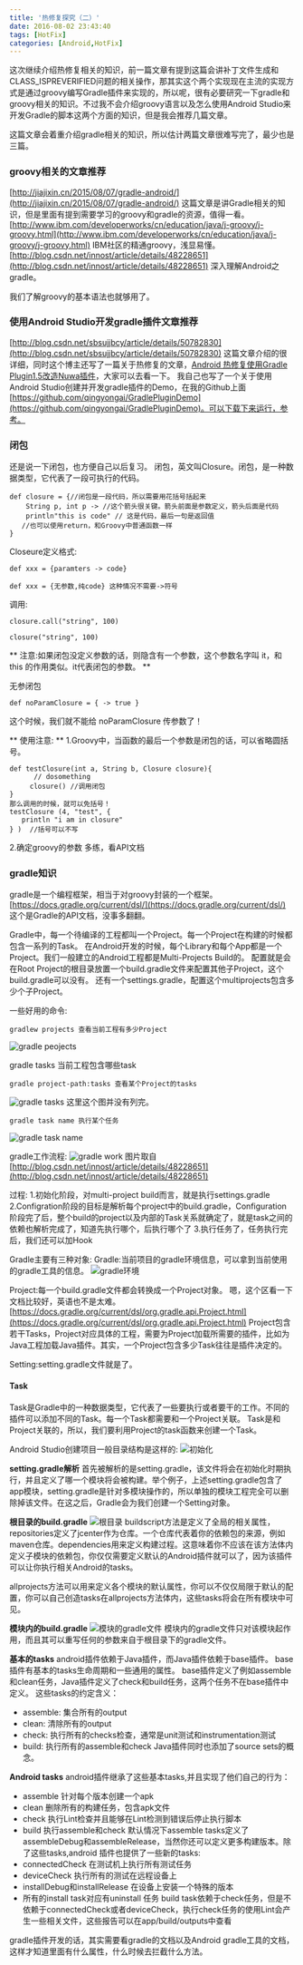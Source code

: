 ```yaml
---
title: '热修复探究（二）'
date: 2016-08-02 23:43:40
tags: [HotFix]
categories: [Android,HotFix]
---
```


这次继续介绍热修复相关的知识，前一篇文章有提到这篇会讲补丁文件生成和CLASS_ISPREVERIFIED问题的相关操作，那其实这个两个实现现在主流的实现方式是通过groovy编写Gradle插件来实现的，所以呢，很有必要研究一下gradle和groovy相关的知识。不过我不会介绍groovy语言以及怎么使用Android Studio来开发Gradle的脚本这两个方面的知识，但是我会推荐几篇文章。

这篇文章会着重介绍gradle相关的知识，所以估计两篇文章很难写完了，最少也是三篇。

### groovy相关的文章推荐
[http://jiajixin.cn/2015/08/07/gradle-android/](http://jiajixin.cn/2015/08/07/gradle-android/)
这篇文章是讲Gradle相关的知识，但是里面有提到需要学习的groovy和gradle的资源，值得一看。
[http://www.ibm.com/developerworks/cn/education/java/j-groovy/j-groovy.html](http://www.ibm.com/developerworks/cn/education/java/j-groovy/j-groovy.html)
IBM社区的精通groovy，浅显易懂。
[http://blog.csdn.net/innost/article/details/48228651](http://blog.csdn.net/innost/article/details/48228651)
深入理解Android之gradle。

我们了解groovy的基本语法也就够用了。

### 使用Android Studio开发gradle插件文章推荐
[http://blog.csdn.net/sbsujjbcy/article/details/50782830](http://blog.csdn.net/sbsujjbcy/article/details/50782830)
这篇文章介绍的很详细，同时这个博主还写了一篇关于热修复的文章，[Android 热修复使用Gradle Plugin1.5改造Nuwa插件](http://blog.csdn.net/sbsujjbcy/article/details/50839263)，大家可以去看一下。
我自己也写了一个关于使用Android Studio创建并开发gradle插件的Demo，在我的Github上面[https://github.com/qingyongai/GradlePluginDemo](https://github.com/qingyongai/GradlePluginDemo)。可以下载下来运行，参考。

<!-- more -->

### 闭包
还是说一下闭包，也方便自己以后复习。
闭包，英文叫Closure。闭包，是一种数据类型，它代表了一段可执行的代码。
```
def closure = {//闭包是一段代码，所以需要用花括号括起来
    String p, int p -> //这个箭头很关键。箭头前面是参数定义，箭头后面是代码
    println"this is code" // 这是代码，最后一句是返回值
   //也可以使用return，和Groovy中普通函数一样
}
```

Closeure定义格式:
```
def xxx = {paramters -> code}

def xxx = {无参数,纯code} 这种情况不需要->符号
```

调用:
```
closure.call("string", 100)

closure("string", 100)
```

** 注意:如果闭包没定义参数的话，则隐含有一个参数，这个参数名字叫 it，和this 的作用类似。it代表闭包的参数。 **

无参闭包
```
def noParamClosure = { -> true }
```
这个时候，我们就不能给 noParamClosure 传参数了！

** 使用注意: **
1.Groovy中，当函数的最后一个参数是闭包的话，可以省略圆括号。
```
def testClosure(int a, String b, Closure closure){
      // dosomething
     closure() //调用闭包
}
那么调用的时候，就可以免括号！
testClosure (4, "test", {
   println "i am in closure"
} )  //括号可以不写
```

2.确定groovy的参数
多练，看API文档

### gradle知识
gradle是一个编程框架，相当于对groovy封装的一个框架。
[https://docs.gradle.org/current/dsl/](https://docs.gradle.org/current/dsl/)
这个是Gradle的API文档，没事多翻翻。

Gradle中，每一个待编译的工程都叫一个Project。每一个Project在构建的时候都包含一系列的Task。
在Android开发的时候，每个Library和每个App都是一个Project。我们一般建立的Android工程都是Multi-Projects Build的。
配置就是会在Root Project的根目录放置一个build.gradle文件来配置其他子Project，这个build.gradle可以没有。
还有一个settings.gradle，配置这个multiprojects包含多少个子Project。

一些好用的命令:
```
gradlew projects 查看当前工程有多少Project
```
![gradle peojects](/images/gradlew_task_peojects.png)

gradle tasks 当前工程包含哪些task
```
gradle project-path:tasks 查看某个Project的tasks
```
![gradle tasks](/images/gradlew_task_tasks.png)
这里这个图并没有列完。

```
gradle task name 执行某个任务
```
![gradle task name](/images/gradlew_task_clean.png)

gradle工作流程:
![gradle work](/images/gradlew_work.png)
图片取自[http://blog.csdn.net/innost/article/details/48228651](http://blog.csdn.net/innost/article/details/48228651)

过程:
1.初始化阶段，对multi-project build而言，就是执行settings.gradle
2.Configration阶段的目标是解析每个project中的build.gradle，Configuration阶段完了后，整个build的project以及内部的Task关系就确定了，就是task之间的依赖也解析完成了，知道先执行哪个，后执行哪个了
3.执行任务了，任务执行完后，我们还可以加Hook

Gradle主要有三种对象:
Gradle:当前项目的gradle环境信息，可以拿到当前使用的gradle工具的信息。
![gradle环境](/images/gradlew_env.png)

Project:每一个build.gradle文件都会转换成一个Project对象。
嗯，这个区看一下文档比较好，英语也不是太难。
[https://docs.gradle.org/current/dsl/org.gradle.api.Project.html](https://docs.gradle.org/current/dsl/org.gradle.api.Project.html)
Project包含若干Tasks，Project对应具体的工程，需要为Project加载所需要的插件，比如为Java工程加载Java插件。其实，一个Project包含多少Task往往是插件决定的。

Setting:setting.gradle文件就是了。

#### Task
Task是Gradle中的一种数据类型，它代表了一些要执行或者要干的工作。不同的插件可以添加不同的Task。每一个Task都需要和一个Project关联。
Task是和Project关联的，所以，我们要利用Project的task函数来创建一个Task。

Android Studio创建项目一般目录结构是这样的:
![初始化](/images/android_project_stuct.png)

**setting.gradle解析**
首先被解析的是setting.gradle，该文件将会在初始化时期执行，并且定义了哪一个模块将会被构建。举个例子，上述setting.gradle包含了app模块，setting.gradle是针对多模块操作的，所以单独的模块工程完全可以删除掉该文件。在这之后，Gradle会为我们创建一个Setting对象。

**根目录的build.gradle**
![根目录](/images/root_build_gradle.png)
buildscript方法是定义了全局的相关属性，repositories定义了jcenter作为仓库。一个仓库代表着你的依赖包的来源，例如maven仓库。dependencies用来定义构建过程。这意味着你不应该在该方法体内定义子模块的依赖包，你仅仅需要定义默认的Android插件就可以了，因为该插件可以让你执行相关Android的tasks。

allprojects方法可以用来定义各个模块的默认属性，你可以不仅仅局限于默认的配置，你可以自己创造tasks在allprojects方法体内，这些tasks将会在所有模块中可见。

**模块内的build.gradle**
![模块的gradle文件](/images/module_build_gradle.png)
模块内的gradle文件只对该模块起作用，而且其可以重写任何的参数来自于根目录下的gradle文件。

**基本的tasks**
android插件依赖于Java插件，而Java插件依赖于base插件。
base插件有基本的tasks生命周期和一些通用的属性。
base插件定义了例如assemble和clean任务，Java插件定义了check和build任务，这两个任务不在base插件中定义。
这些tasks的约定含义：
* assemble: 集合所有的output
* clean: 清除所有的output
* check: 执行所有的checks检查，通常是unit测试和instrumentation测试
* build: 执行所有的assemble和check
Java插件同时也添加了source sets的概念。

**Android tasks**
android插件继承了这些基本tasks,并且实现了他们自己的行为：
* assemble 针对每个版本创建一个apk
* clean 删除所有的构建任务，包含apk文件
* check 执行Lint检查并且能够在Lint检测到错误后停止执行脚本
* build 执行assemble和check
默认情况下assemble tasks定义了assembleDebug和assembleRelease，当然你还可以定义更多构建版本。除了这些tasks,android 插件也提供了一些新的tasks:
* connectedCheck 在测试机上执行所有测试任务
* deviceCheck 执行所有的测试在远程设备上
* installDebug和installRelease 在设备上安装一个特殊的版本
* 所有的install task对应有uninstall 任务
build task依赖于check任务，但是不依赖于connectedCheck或者deviceCheck，执行check任务的使用Lint会产生一些相关文件，这些报告可以在app/build/outputs中查看

gradle插件开发的话，其实需要看gradle的文档以及Android gradle工具的文档，这样才知道里面有什么属性，什么时候去拦截什么方法。
